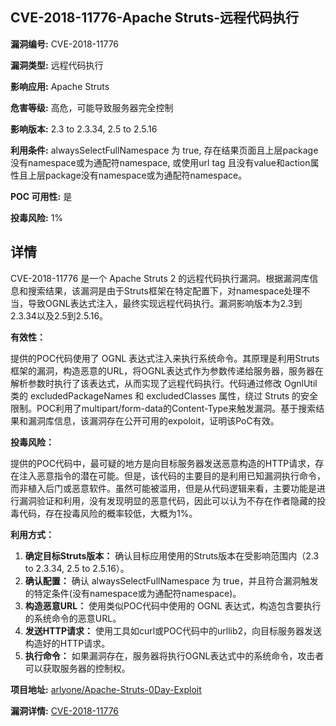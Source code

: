## CVE-2018-11776-Apache Struts-远程代码执行

**漏洞编号:** CVE-2018-11776

**漏洞类型:** 远程代码执行

**影响应用:** Apache Struts

**危害等级:** 高危，可能导致服务器完全控制

**影响版本:** 2.3 to 2.3.34, 2.5 to 2.5.16

**利用条件:** alwaysSelectFullNamespace 为 true, 存在结果页面且上层package没有namespace或为通配符namespace, 或使用url tag 且没有value和action属性且上层package没有namespace或为通配符namespace。

**POC 可用性:** 是

**投毒风险:** 1%

## 详情

CVE-2018-11776 是一个 Apache Struts 2 的远程代码执行漏洞。根据漏洞库信息和搜索结果，该漏洞是由于Struts框架在特定配置下，对namespace处理不当，导致OGNL表达式注入，最终实现远程代码执行。漏洞影响版本为2.3到2.3.34以及2.5到2.5.16。

**有效性：**

提供的POC代码使用了 OGNL 表达式注入来执行系统命令。其原理是利用Struts框架的漏洞，构造恶意的URL，将OGNL表达式作为参数传递给服务器，服务器在解析参数时执行了该表达式，从而实现了远程代码执行。代码通过修改 OgnlUtil 类的 excludedPackageNames 和 excludedClasses 属性，绕过 Struts 的安全限制。POC利用了multipart/form-data的Content-Type来触发漏洞。基于搜索结果和漏洞库信息，该漏洞存在公开可用的expoloit，证明该PoC有效。

**投毒风险：**

提供的POC代码中，最可疑的地方是向目标服务器发送恶意构造的HTTP请求，存在注入恶意指令的潜在可能。但是，该代码的主要目的是利用已知漏洞执行命令，而非植入后门或恶意软件。虽然可能被滥用，但是从代码逻辑来看，主要功能是进行漏洞验证和利用，没有发现明显的恶意代码，因此可以认为不存在作者隐藏的投毒代码，存在投毒风险的概率较低，大概为1%。

**利用方式：**

1.  **确定目标Struts版本：** 确认目标应用使用的Struts版本在受影响范围内（2.3 to 2.3.34, 2.5 to 2.5.16）。
2.  **确认配置：** 确认 alwaysSelectFullNamespace 为 true，并且符合漏洞触发的特定条件(没有namespace或为通配符namespace)。
3.  **构造恶意URL：** 使用类似POC代码中使用的 OGNL 表达式，构造包含要执行的系统命令的恶意URL。
4.  **发送HTTP请求：** 使用工具如curl或POC代码中的urllib2，向目标服务器发送构造好的HTTP请求。
5.  **执行命令：** 如果漏洞存在，服务器将执行OGNL表达式中的系统命令，攻击者可以获取服务器的控制权。

**项目地址:** [arlyone/Apache-Struts-0Day-Exploit](https://github.com/arlyone/Apache-Struts-0Day-Exploit)

**漏洞详情:** [CVE-2018-11776](https://nvd.nist.gov/vuln/detail/CVE-2018-11776)